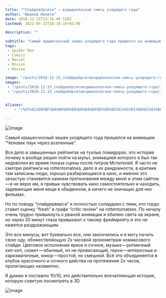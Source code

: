 ```yaml
---
title: "“Спайдевёрсити” — взрывоопасная смесь уходящего года"
author: "Иванов Никита"
date: 2018-12-15T13:16:40.530Z
lastmod: 2021-05-15T18:19:16+03:00

description: ""

subtitle: "Самый крышесносный экшен уходящего года пришелся на анимацию “Человек паук через вселенные”."
tags:
 - Spider Man
 - Comics
 - Marvel
 - Movies
 - Review

image: "/posts/2018-12-15_спайдевёрситивзрывоопасная-смесь-уходящего-года/images/1.jpeg" 
images:
 - "/posts/2018-12-15_спайдевёрситивзрывоопасная-смесь-уходящего-года/images/1.jpeg"
 - "/posts/2018-12-15_спайдевёрситивзрывоопасная-смесь-уходящего-года/images/2.jpeg"


aliases:
    - "/%D1%81%D0%BF%D0%B0%D0%B9%D0%B4%D0%B5%D0%B2%D1%91%D1%80%D1%81%D0%B8%D1%82%D0%B8-%D0%B2%D0%B7%D1%80%D1%8B%D0%B2%D0%BE%D0%BE%D0%BF%D0%B0%D1%81%D0%BD%D0%B0%D1%8F-%D1%81%D0%BC%D0%B5%D1%81%D1%8C-%D1%83%D1%85%D0%BE%D0%B4%D1%8F%D1%89%D0%B5%D0%B3%D0%BE-%D0%B3%D0%BE%D0%B4%D0%B0-29ffa76c7aa7"

---
```


![image](/posts/2018-12-15_спайдевёрситивзрывоопасная-смесь-уходящего-года/images/1.jpeg#layoutTextWidth)


Самый крышесносный экшен уходящего года пришелся на анимацию “Человек паук через вселенные”.

Все дело в завышенных рейтингах на тухлых помидорах, это история почему я вообще решил пойти на мульт, анимацией которого я был так недоволен во время показа сцены после титров Мстителей. Я часто не смотрю рейтинги на rottentomatoes, дело в их рандомности, в критики там записаны люди, хорошо разбирающиеся в кино, и именно это зачастую становится камнем преткновения между мной и этим сайтом — я не верю им, я привык чувствовать кино самостоятельно и находить, задевающие меня вещи в обыденном, в ничего не значащих для них фильмах.

Но по поводу “спайдерверса” я полностью солидарен с теми, кто гордо ставит оценку “fresh” в графе “critic review” на rottentomatoes. По началу очень трудно привыкнуть к рваной анимации и обилию света на экране, но через 20 минут глаза привыкают к такому фреймрейту и это не кажется раздражающим.

Это все минусы, вот буквально все, они закончились и я могу начать свою оду, обожествляющую 2х часовой хронометраж комиксового спайди. Цветовое исполнение яркое и сочное, музыка — ритмичный хип-хоп, сюжет — обычный, но не провисающий, герои — интересные и харизматичные, юмор — простой, но смешной. Всё это объединяется в клубок красочного и сочного действа на протяжение 2х часов, пролетающих незаметно.

Я думаю я поставлю 10/10, это действительно впечатляющая история, которую советую посмотреть в 3D

![image](/posts/2018-12-15_спайдевёрситивзрывоопасная-смесь-уходящего-года/images/2.jpeg#layoutTextWidth)
